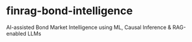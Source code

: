 # finrag-bond-intelligence
AI-assisted Bond Market Intelligence using ML, Causal Inference &amp; RAG-enabled LLMs
